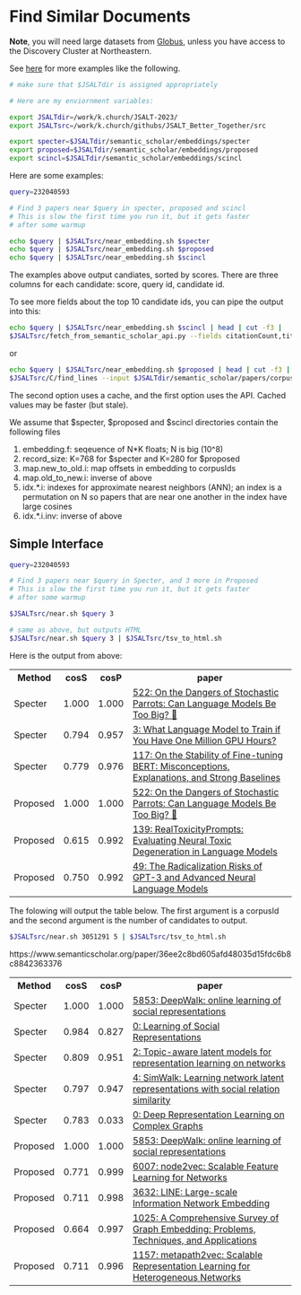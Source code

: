# Find Similar Documents

<b>Note</b>, you will need large datasets from
<a href="https://app.globus.org/file-manager?origin_id=1ef9019c-eac0-11ed-9ba9-c9bb788c490e&origin_path=%2F%7E%2F">Globus</a></li>,
unless you have access to the Discovery Cluster at Northeastern.
<p>
See <a href="../examples/similar_documents/">here</a> for more examples like the following.

```sh
# make sure that $JSALTdir is assigned appropriately

# Here are my enviornment variables:

export JSALTdir=/work/k.church/JSALT-2023/
export JSALTsrc=/work/k.church/githubs/JSALT_Better_Together/src

export specter=$JSALTdir/semantic_scholar/embeddings/specter
export proposed=$JSALTdir/semantic_scholar/embeddings/proposed
export scincl=$JSALTdir/semantic_scholar/embeddings/scincl
```

Here are some examples:

```sh
query=232040593

# Find 3 papers near $query in specter, proposed and scincl
# This is slow the first time you run it, but it gets faster
# after some warmup

echo $query | $JSALTsrc/near_embedding.sh $specter
echo $query | $JSALTsrc/near_embedding.sh $proposed 
echo $query | $JSALTsrc/near_embedding.sh $scincl
```

The examples above output candiates, sorted by scores.  There
are three columns for each candidate: score, query id, candidate id.
<p>
To see more fields about the top 10 candidate ids, you can pipe the output into this:

```sh
echo $query | $JSALTsrc/near_embedding.sh $scincl | head | cut -f3 | 
$JSALTsrc/fetch_from_semantic_scholar_api.py --fields citationCount,title,year
```

or

```sh
echo $query | $JSALTsrc/near_embedding.sh $proposed | head | cut -f3 | 
$JSALTsrc/C/find_lines --input $JSALTdir/semantic_scholar/papers/corpusId_to_href
```

The second option uses a cache, and the first option uses the API.  Cached values
may be faster (but stale).

<p>

We assume that $specter, $proposed and $scincl directories contain the following files
<ol>
<li>embedding.f: seqeuence of N*K floats; N is big (10^8)</li>
<li>record_size: K=768 for $specter and K=280 for $proposed</li>
<li>map.new_to_old.i: map offsets in embedding to corpusIds</li>
<li>map.old_to_new.i: inverse of above</li>
<li>idx.*.i: indexes for approximate nearest neighbors (ANN); an index is a permutation on N so papers that are near one another in the index have large cosines</li>
<li>idx.*.i.inv: inverse of above</li>
</ol>

<h2>Simple Interface</h2>

```sh
query=232040593

# Find 3 papers near $query in Specter, and 3 more in Proposed
# This is slow the first time you run it, but it gets faster
# after some warmup

$JSALTsrc/near.sh $query 3

# same as above, but outputs HTML
$JSALTsrc/near.sh $query 3 | $JSALTsrc/tsv_to_html.sh
```

Here is the output from above:

<html><table><tr>
<th>Method</th>
<th>cosS</th>
<th>cosP</th>
<th>paper</th>
</tr>
<tr>
<td>Specter</td>
<td>1.000</td>
<td>1.000</td>
<td><a href="https://www.semanticscholar.org/paper/6d9727f1f058614cada3fe296eeebd8ec4fc512a">522: On the Dangers of Stochastic Parrots: Can Language Models Be Too Big? 🦜</a></td>
</tr>
<tr>
<td>Specter</td>
<td>0.794</td>
<td>0.957</td>
<td><a href="https://www.semanticscholar.org/paper/bb15f3727f827a3cb88b5d3ca48415c09b40a88f">3: What Language Model to Train if You Have One Million GPU Hours?</a></td>
</tr>
<tr>
<td>Specter</td>
<td>0.779</td>
<td>0.976</td>
<td><a href="https://www.semanticscholar.org/paper/8b9d77d5e52a70af37451d3db3d32781b83ea054">117: On the Stability of Fine-tuning BERT: Misconceptions, Explanations, and Strong Baselines</a></td>
</tr>
<tr>
<td>Proposed</td>
<td>1.000</td>
<td>1.000</td>
<td><a href="https://www.semanticscholar.org/paper/6d9727f1f058614cada3fe296eeebd8ec4fc512a">522: On the Dangers of Stochastic Parrots: Can Language Models Be Too Big? 🦜</a></td>
</tr>
<tr>
<td>Proposed</td>
<td>0.615</td>
<td>0.992</td>
<td><a href="https://www.semanticscholar.org/paper/399e7d8129c60818ee208f236c8dda17e876d21f">139: RealToxicityPrompts: Evaluating Neural Toxic Degeneration in Language Models</a></td>
</tr>
<tr>
<td>Proposed</td>
<td>0.750</td>
<td>0.992</td>
<td><a href="https://www.semanticscholar.org/paper/02fde8bfd9259a4f53316579eb0bf97213559e5c">49: The Radicalization Risks of GPT-3 and Advanced Neural Language Models</a></td>
</tr>
</table></html>

The folowing will output the table below.  The first argument is a
corpusId and the second argument is the number of candidates to
output.

```sh
$JSALTsrc/near.sh 3051291 5 | $JSALTsrc/tsv_to_html.sh
```

<html><table><tr>
<th>Method</th>
<th>cosS</th>
<th>cosP</th>
<th>paper</th>
</tr>
<tr>
<td>Specter</td>
<td>1.000</td>
<td>1.000</td>
<td><a href="https://www.semanticscholar.org/paper/fff114cbba4f3ba900f33da574283e3de7f26c83">5853: DeepWalk: online learning of social representations</a></td>
</tr>
<tr>
<td>Specter</td>
<td>0.984</td>
<td>0.827</td>
<td><a href="https://www.semanticscholar.org/paper/93b050f5bf0567a675979cd564cbe66ff9c3a78f">0: Learning of Social Representations</a></td>
</tr>
<tr>
<td>Specter</td>
<td>0.809</td>
<td>0.951</td>
<td><a href="https://www.semanticscholar.org/paper/21ee2cc0bf41c1b74efb6104edd4df73416b46c1">2: Topic-aware latent models for representation learning on networks</a></td>
</tr>
<tr>
<td>Specter</td>
<td>0.797</td>
<td>0.947</td>
<td><a href="https://www.semanticscholar.org/paper/e294339b402ce055d5a5198becc35b2dbbd20a9a">4: SimWalk: Learning network latent representations with social relation similarity</a></td>
</tr>
<tr>
<td>Specter</td>
<td>0.783</td>
<td>0.033</td>
<td><a href="https://www.semanticscholar.org/paper/bb11bec51c2e069ef0ddba4eb3117c9dbc8a4584">0: Deep Representation Learning on Complex Graphs</a></td>
</tr>
<tr>
<td>Proposed</td>
<td>1.000</td>
<td>1.000</td>
<td><a href="https://www.semanticscholar.org/paper/fff114cbba4f3ba900f33da574283e3de7f26c83">5853: DeepWalk: online learning of social representations</a></td>
</tr>
<tr>
<td>Proposed</td>
<td>0.771</td>
<td>0.999</td>
https://www.semanticscholar.org/paper/36ee2c8bd605afd48035d15fdc6b8c8842363376<td><a href="https://www.semanticscholar.org/paper/36ee2c8bd605afd48035d15fdc6b8c8842363376">6007: node2vec: Scalable Feature Learning for Networks</a></td>
</tr>
<tr>
<td>Proposed</td>
<td>0.711</td>
<td>0.998</td>
<td><a href="https://www.semanticscholar.org/paper/0834e74304b547c9354b6d7da6fa78ef47a48fa8">3632: LINE: Large-scale Information Network Embedding</a></td>
</tr>
<tr>
<td>Proposed</td>
<td>0.664</td>
<td>0.997</td>
<td><a href="https://www.semanticscholar.org/paper/006906b6bbe5c1f378cde9fd86de1ce9e6b131da">1025: A Comprehensive Survey of Graph Embedding: Problems, Techniques, and Applications</a></td>
</tr>
<tr>
<td>Proposed</td>
<td>0.711</td>
<td>0.996</td>
<td><a href="https://www.semanticscholar.org/paper/c0af91371f426ff92117d2ccdadb2032bec23d2c">1157: metapath2vec: Scalable Representation Learning for Heterogeneous Networks</a></td>
</tr>
</table></html>
